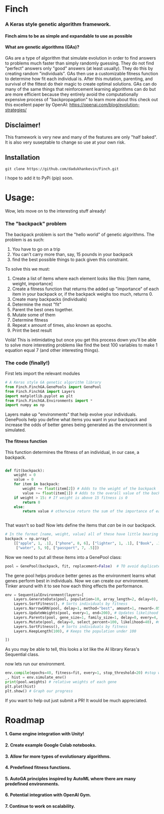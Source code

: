 # Finch
### A Keras style genetic algorithm framework.
#### Finch aims to be as simple and expandable to use as possible
#### What are genetic algorithms (GAs)?
GAs are a type of algorithm that simulate evolution in order to find answers to problems 
much faster than simply randomly guessing. They do not find "perfect" answers only "good" answers (at least usually). 
They do this by creating random "individuals". GAs then use a customizable fitness
function to determine how fit each individual is. After this mutation, parenting, and survival of the fittest do their magic to create
optimal solutions. GAs can do many of the same things that reinforcement learning algorithms can do but 
are more efficient because they entirely avoid the computationally expensive process of "backpropagation"
to learn more about this check out this excellent paper by OpenAI: https://openai.com/blog/evolution-strategies/
##  Disclaimer!
This framework is very new and many of the features are only "half baked". It is also very suseptable to change so use at your own risk.
## Installation 
```git clone https://github.com/dadukhankevin/Finch.git```

I hope to add it to PyPi (pip) soon.
# Usage:
Wow, lets move on to the interesting stuff already!
### The "backpack" problem
The backpack problem is sort the "hello world" of genetic algorithms.
The problem is as such:

1. You have to go on a trip
2. You can't carry more than, say, 15 pounds in your backpack
3. find the best possible things to pack given this constraint.

To solve this we must:
1. Create a list of items where each element looks like this: [item name, weight, importance]
2. Create a fitness function that returns the added up "importance" of each item in your backpack or, if the backpack weighs too much, returns 0.
3. Create many backpacks (individuals)
4. Determine the most "fit"
5. Parent the best ones together.
6. Mutate some of them
7. Determine fitness
8. Repeat x amount of times, also known as epochs.
9. Print the best result

Voilà! This is intimidating but once you get this process down you'll be able to solve more interesting problems like find the best 100 variables to make 1 equation equal 7 (and other interesting things).

### The code (finally!)
First lets import the relevant modules
```python
# A Keras style GA genetic algorithm library
from Finch.FinchGA.GenePools import GenePool
from Finch.FinchGA import Layers
import matplotlib.pyplot as plt
from Finch.FinchGA.Environments import *
import numpy as np
```
Layers make up "environments" that help evolve your individuals. GenePools help you define what items you want in your backpack and increase the odds of better genes being generated as the environment is simulated.


#### The fitness function
This function determines the fitness of an individual, in our case, a backpack.
```python

def fit(backpack):
    weight = 0 
    value = 0
    for item in backpack: 
        weight += float(item[2]) # Adds to the weight of the backpack
        value += float(item[1]) # Adds to the overall value of the backpack
    if weight > 15: # If weight is above 15 fitness is 0
        return 0
    else:
        return value # otherwise return the sum of the importance of each item in teh backpack
    
```
That wasn't so bad! Now lets define the items that _can_ be in our backpack.
```python
# In the format [name, weight, value] all of these have little bearing on reality.
backpack = np.array(
    [["apple", 1, .1], ["phone", 8, 6], ["lighter", 1, .1], ["Book", .1, 2], ["compass", 2, .4], ["flashlight", 1, 6],
     ["water", 5, 9], ["passport", 7, .5]])
```
Now we need to put all these items into a GenePool class:
```python
pool = GenePool(backpack, fit, replacement=False)  # TO avoid duplicates "replacement" must be false
```
The gene pool helps produce better genes as the environment learns what genes perform best in individuals. 
Now we can create our environment. Tinker around with it to see how each thing effects the performance.
```python
env = SequentialEnvironment(layers=[
    Layers.GenerateData(pool, population=10, array_length=2, delay=0), # Generates data
    Layers.SortFitness(), # Sorts individuals by fitness
    Layers.NarrowGRN(pool, delay=1, method="best", amount=1, reward=.05, penalty=.05, mn=.1, mx=100, every=1), # Calculates new weights
    Layers.UpdateWeights(pool, every=1, end=200), # Updates likelihood of specific 
    Layers.Parents(pool, gene_size=1, family_size=1, delay=0, every=4, method="best"), #Parents random individuals together
    Layers.Mutate(pool, delay=0, select_percent=100, likelihood=40), #mutates 40% ish of all of the individuals 
    Layers.SortFitness(), # Sorts individuals by fitness
    Layers.KeepLength(100), # Keeps the population under 100

])
```
As you may be able to tell, this looks a lot like the AI library Keras's Sequential class.

now lets run our environment.
```python
env.compile(epochs=40, fitness=fit, every=1, stop_threshold=20) #stop when value > 18
_, hist = env.simulate_env()
print(pool.weights) # relative weights of each gene
plt.plot(hist)
plt.show() # Graph our progress
```

If you want to help out just submit a PR! It would be much appreciated.

# Roadmap
#### 1. Game engine integration with Unity!
#### 2. Create example Google Colab notebooks.
#### 3. Allow for more types of evolutionary algorithms.
#### 4. Predefined fitness functions.
#### 5. AutoGA principles inspired by AutoML where there are many predefined environments.
#### 6. Potential integration with OpenAI Gym.
#### 7. Continue to work on scalability.